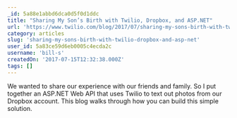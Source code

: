 ```yaml
---
_id: 5a88e1abbd6dca0d5f0d1ddc
title: "Sharing My Son’s Birth with Twilio, Dropbox, and ASP.NET"
url: 'https://www.twilio.com/blog/2017/07/sharing-my-sons-birth-with-twilio-dropbox-and-asp-net.html'
category: articles
slug: 'sharing-my-sons-birth-with-twilio-dropbox-and-asp-net'
user_id: 5a83ce59d6eb0005c4ecda2c
username: 'bill-s'
createdOn: '2017-07-15T12:32:38.000Z'
tags: []
---
```


We wanted to share our experience with our friends and family. So I put together an ASP.NET Web API that uses Twilio to text out photos from our Dropbox account. This blog walks through how you can build this simple solution.
